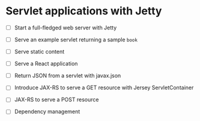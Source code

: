 # Servlet applications with Jetty

* [ ] Start a full-fledged web server with Jetty
* [ ] Serve an example servlet returning a sample `book`
* [ ] Serve static content
* [ ] Serve a React application
* [ ] Return JSON from a servlet with javax.json
* [ ] Introduce JAX-RS to serve a GET resource with Jersey ServletContainer
* [ ] JAX-RS to serve a POST resource
* [ ] Dependency management


